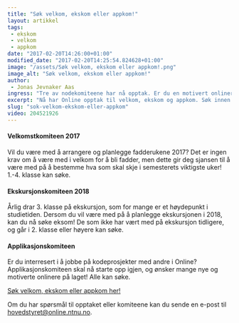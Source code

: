 ```yaml
---
title: "Søk velkom, ekskom eller appkom!"
layout: artikkel
tags: 
 - ekskom
 - velkom
 - appkom
date: "2017-02-20T14:26:00+01:00"
modified_date: "2017-02-20T14:25:54.824628+01:00"
image: "/assets/Søk velkom, ekskom eller appkom!.png"
image_alt: "Søk velkom, ekskom eller appkom!"
author:
 - Jonas Jevnaker Aas
ingress: "Tre av nodekomiteene har nå opptak. Er du en motivert onliner som har lyst til å bidra? Søknadsfristen er 26. februar!"
excerpt: "Nå har Online opptak til velkom, ekskom og appkom. Søk innen 26. februar!"
slug: "sok-velkom-ekskom-eller-appkom"
video: 204521926
---
```

#### Velkomstkomiteen 2017

Vil du være med å arrangere og planlegge fadderukene 2017? Det er ingen krav om å være med i velkom for å bli fadder, men dette gir deg sjansen til å være med på å bestemme hva som skal skje i semesterets viktigste uker! 1.-4. klasse kan søke.

#### Ekskursjonskomiteen 2018

Årlig drar 3. klasse på ekskursjon, som for mange er et høydepunkt i studietiden. Dersom du vil være med på å planlegge ekskursjonen i 2018, kan du nå søke eksom! De som ikke har vært med på ekskursjon tidligere, og går i 2. klasse eller høyere kan søke.

#### Applikasjonskomiteen 

Er du interresert i å jobbe på kodeprosjekter med andre i Online? Applikasjonskomiteen skal nå starte opp igjen, og ønsker mange nye og motiverte onlinere på laget! Alle kan søke.



[Søk velkom, ekskom eller appkom her!](https://docs.google.com/forms/d/e/1FAIpQLSeTKmE_6HO-4pvxopbH6CjICUy0GkRfgQD7_XiAAdcRisOq2Q/viewform?c=0&w=1)

Om du har spørsmål til opptaket eller komiteene kan du sende en e-post til hovedstyret@online.ntnu.no.